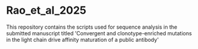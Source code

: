 # Rao_et_al_2025
This repository contains the scripts used for sequence analysis in the submitted manuscript titled 'Convergent and clonotype-enriched mutations in the light chain drive affinity maturation of a public antibody'
